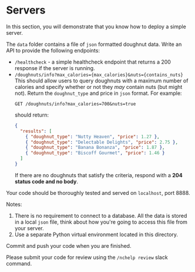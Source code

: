 # Servers

In this section, you will demonstrate that you know how to deploy a simple server.

The `data` folder contains a file of `json` formatted doughnut data. Write an API to provide the following endpoints:

- `/healthcheck` - a simple healthcheck endpoint that returns a 200 response if the server is running.
- `/doughnuts/info?max_calories={max_calories}&nuts={contains_nuts}`
  This should allow users to query doughnuts with a maximum number of calories and specify whether or
  not they _may_ contain nuts (but might not). Return the `doughnut_type` and price in `json` format. For
  example:
  ```
  GET /doughnuts/info?max_calories=700&nuts=true
  ```
  should return:
  ```json
  {
    "results": [
      { "doughnut_type": "Nutty Heaven", "price": 1.27 },
      { "doughnut_type": "Delectable Delights", "price": 2.75 },
      { "doughnut_type": "Banana Bonanza", "price": 1.87 },
      { "doughnut_type": "Biscoff Gourmet", "price": 1.46 }
    ]
  }
  ```
  If there are no doughnuts that satisfy the criteria, respond with a **204 status code and no body**.

Your code should be thoroughly tested and served on `localhost`, port 8888.

Notes:

1. There is no requirement to connect to a database. All the data is stored in a local `json` file, think about how you're going to access this file from your server.
2. Use a separate Python virtual environment located in this directory.

Commit and push your code when you are finished.

Please submit your code for review using the `/nchelp review` slack command.
